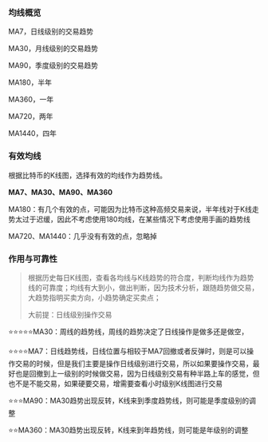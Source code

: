### 均线概览

MA7，日线级别的交易趋势

MA30，月线级别的交易趋势

MA90，季度级别的交易趋势

MA180，半年

MA360，一年

MA720，两年

MA1440，四年

### 有效均线

根据比特币的K线图，选择有效的均线作为趋势线。

**MA7、MA30、MA90、MA360**

MA180：有几个有效的点，可能因为比特币这种高频交易来说，半年线对于K线走势太过于迟缓，因此不考虑使用180均线，在某些情况下考虑使用手画的趋势线

MA720、MA1440：几乎没有有效的点，忽略掉

### 作用与可靠性

> 根据历史每日K线图，查看各均线与K线趋势的符合度，判断均线作为趋势线的可靠度；均线有大到小，做出判断，因为技术分析，跟随趋势做交易，大趋势指明买卖方向，小趋势确定买卖点；
>
> 大前提：日线级别操作交易

⭐️⭐️⭐️⭐️⭐️MA30：周线的趋势线，周线的趋势决定了日线操作是做多还是做空，

⭐️⭐️⭐️⭐️MA7：日线趋势线，日线位置与相较于MA7回撤或者反弹时，则是可以操作交易的时候，但是我们主要是操作日线级别进行交易，所以如果要操作交易，最好也是回撤到上一级别的时候做交易，因为日线级别交易有种半路上车的感觉，但也不是不能交易，如果硬要交易，增需要查看小时级别K线图进行交易

⭐️⭐️⭐️MA90：MA30趋势出现反转，K线来到季度趋势线，则可能是季度级别的调整

⭐️⭐️MA360：MA30趋势出现反转，K线来到年趋势线，则可能是年级别的调整

